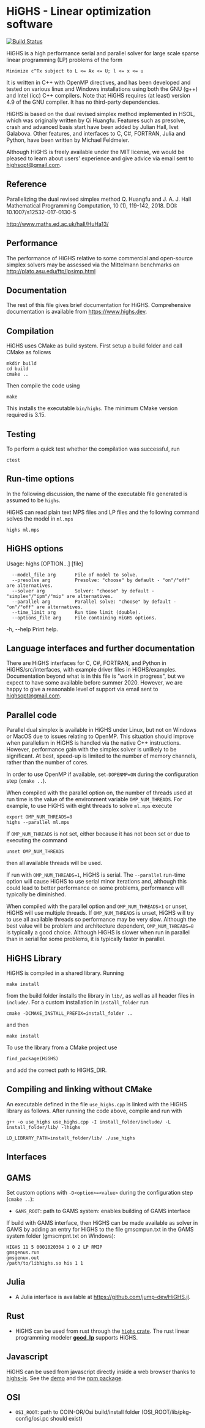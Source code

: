 # HiGHS - Linear optimization software

[![Build Status](https://github.com/ERGO-Code/HiGHS/workflows/build/badge.svg)](https://github.com/ERGO-Code/HiGHS/actions?query=workflow%3Abuild+branch%3Amaster)

HiGHS is a high performance serial and parallel solver for large scale sparse
linear programming (LP) problems of the form

    Minimize c^Tx subject to L <= Ax <= U; l <= x <= u

It is written in C++ with OpenMP directives, and has been developed and tested on various linux and Windows installations using both the GNU (g++) and Intel (icc) C++ compilers. Note that HiGHS requires (at least) version 4.9 of the GNU compiler. It has no third-party dependencies.

HiGHS is based on the dual revised simplex method implemented in HSOL, which was originally written by Qi Huangfu. Features such as presolve, crash and advanced basis start have been added by Julian Hall, Ivet Galabova. Other features, and interfaces to C, C#, FORTRAN, Julia and Python, have been written by Michael Feldmeier.

Although HiGHS is freely available under the MIT license, we would be pleased to learn about users' experience and give advice via email sent to highsopt@gmail.com.

Reference
---------

Parallelizing the dual revised simplex method
Q. Huangfu and J. A. J. Hall
Mathematical Programming Computation, 10 (1), 119-142, 2018.
DOI: 10.1007/s12532-017-0130-5

http://www.maths.ed.ac.uk/hall/HuHa13/

Performance
-----------

The performance of HiGHS relative to some commercial and open-source simplex solvers may be assessed via the Mittelmann benchmarks on http://plato.asu.edu/ftp/lpsimp.html

Documentation
-------------

The rest of this file gives brief documentation for HiGHS. Comprehensive documentation is available from https://www.highs.dev.

Compilation
-----------

HiGHS uses CMake as build system. First setup
a build folder and call CMake as follows

    mkdir build
    cd build
    cmake ..

Then compile the code using

    make

This installs the executable `bin/highs`.
The minimum CMake version required is 3.15.

Testing
-------

To perform a quick test whether the compilation was successful, run

    ctest

Run-time options
----------------

In the following discussion, the name of the executable file generated is
assumed to be `highs`.

HiGHS can read plain text MPS files and LP files and the following command
solves the model in `ml.mps`

    highs ml.mps

HiGHS options
-------------
Usage:
    highs [OPTION...] [file]

      --model_file arg       File of model to solve.
      --presolve arg         Presolve: "choose" by default - "on"/"off" are alternatives.
      --solver arg           Solver: "choose" by default - "simplex"/"ipm"/"mip" are alternatives.
      --parallel arg         Parallel solve: "choose" by default - "on"/"off" are alternatives.
      --time_limit arg       Run time limit (double).
      --options_file arg     File containing HiGHS options.

  -h, --help                 Print help.

Language interfaces and further documentation
---------------------------------------------

There are HiGHS interfaces for C, C#, FORTRAN, and Python in
HiGHS/src/interfaces, with example driver files in
HiGHS/examples. Documentation beyond what is in this file is "work in
progress", but we expect to have some available before summer
2020. However, we are happy to give a reasonable level of support via
email sent to highsopt@gmail.com.

Parallel code
-------------

Parallel dual simplex is available in HiGHS under Linux, but not on
Windows or MacOS due to issues relating to OpenMP. This situation
should improve when parallelism in HiGHS is handled via the native C++
instructions. However, performance gain with the simplex solver is
unlikely to be significant. At best, speed-up is limited to the number
of memory channels, rather than the number of cores.

In order to use OpenMP if available, set`-DOPENMP=ON` during the configuration
step (`cmake ..`).

When compiled with the parallel option on, the number of threads used at run
time is the value of the environment variable `OMP_NUM_THREADS`. For example,
to use HiGHS with eight threads to solve `ml.mps` execute

    export OMP_NUM_THREADS=8
    highs --parallel ml.mps

If `OMP_NUM_THREADS` is not set, either because it has not been set or due to
executing the command

    unset OMP_NUM_THREADS

then all available threads will be used.

If run with `OMP_NUM_THREADS=1`, HiGHS is serial. The `--parallel` run-time
option will cause HiGHS to use serial minor iterations and, although this
could lead to better performance on some problems, performance will typically be
diminished.

When compiled with the parallel option and `OMP_NUM_THREADS>1` or unset, HiGHS
will use multiple threads. If `OMP_NUM_THREADS` is unset, HiGHS will try to use
all available threads so performance may be very slow. Although the best value
will be problem and architecture dependent, `OMP_NUM_THREADS=8` is typically a
good choice. Although HiGHS is slower when run in parallel than in serial for
some problems, it is typically faster in parallel.

HiGHS Library
-------------

HiGHS is compiled in a shared library. Running

`make install`

from the build folder installs the library in `lib/`, as well as all header files in `include/`. For a custom
installation in `install_folder` run

`cmake -DCMAKE_INSTALL_PREFIX=install_folder ..`

and then

`make install`

To use the library from a CMake project use

`find_package(HiGHS)`

and add the correct path to HIGHS_DIR.

Compiling and linking without CMake
-----------------------------------

An executable defined in the file `use_highs.cpp` is linked with the HiGHS library as follows. After running the code above, compile and run with

`g++ -o use_highs use_highs.cpp -I install_folder/include/ -L install_folder/lib/ -lhighs`

`LD_LIBRARY_PATH=install_folder/lib/ ./use_highs`

Interfaces
----------

GAMS
----

Set custom options with `-D<option>=<value>` during the configuration step (`cmake ..`):

- `GAMS_ROOT`:
    path to GAMS system: enables building of GAMS interface

If build with GAMS interface, then HiGHS can be made available as solver
in GAMS by adding an entry for HiGHS to the file gmscmpun.txt in the GAMS
system folder (gmscmpnt.txt on Windows):
```
HIGHS 11 5 0001020304 1 0 2 LP RMIP
gmsgenus.run
gmsgenux.out
/path/to/libhighs.so his 1 1
```

Julia
-----

- A Julia interface is available at https://github.com/jump-dev/HiGHS.jl.

Rust
----

- HiGHS can be used from rust through the [`highs` crate](https://crates.io/crates/highs). The rust linear programming modeler [**good_lp**](https://crates.io/crates/good_lp) supports HiGHS. 

Javascript
----------

HiGHS can be used from javascript directly inside a web browser thanks to [highs-js](https://github.com/lovasoa/highs-js). See the [demo](https://lovasoa.github.io/highs-js/) and the [npm package](https://www.npmjs.com/package/highs).

OSI
---
- `OSI_ROOT`:
    path to COIN-OR/Osi build/install folder (OSI_ROOT/lib/pkg-config/osi.pc should exist)

